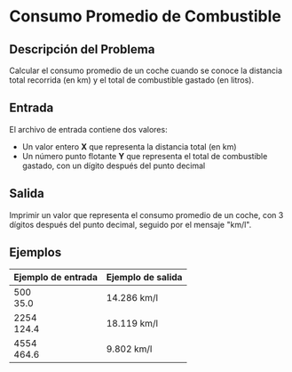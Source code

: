 # Consumo Promedio de Combustible

## Descripción del Problema

Calcular el consumo promedio de un coche cuando se conoce la distancia total recorrida (en km) y el total de combustible gastado (en litros).

## Entrada

El archivo de entrada contiene dos valores:
- Un valor entero **X** que representa la distancia total (en km)
- Un número punto flotante **Y** que representa el total de combustible gastado, con un dígito después del punto decimal

## Salida

Imprimir un valor que representa el consumo promedio de un coche, con 3 dígitos después del punto decimal, seguido por el mensaje "km/l".

## Ejemplos

| Ejemplo de entrada | Ejemplo de salida |
|-------------------|-------------------|
| 500<br>35.0 | 14.286 km/l |
| 2254<br>124.4 | 18.119 km/l |
| 4554<br>464.6 | 9.802 km/l |

